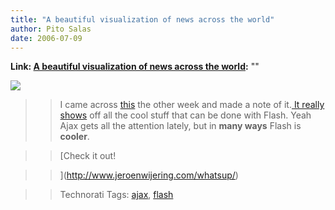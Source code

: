 ```yaml
---
title: "A beautiful visualization of news across the world"
author: Pito Salas
date: 2006-07-09
---
```


**Link: [A beautiful visualization of news across the world](None):** ""


>>

>>
[![](https://i0.wp.com/s3.media.squarespace.com/production/1075723/12829350/weblogs/images/Picture%25202-21-tm.jpg?resize=349%2C211)](<https://i0.wp.com/s3.media.squarespace.com/production/1075723/12829350/weblogs/images/Picture%25202-21.png>)

>>

>> I came across [this](<http://www.jeroenwijering.com/whatsup/>) the other
week and made a note of it.[ It really
shows](<http://www.jeroenwijering.com/whatsup/>) off all the cool stuff that
can be done with Flash. Yeah Ajax gets all the attention lately, but in **many
ways** Flash is **cooler**.

>>

>> [Check it out!

>>

>> ](<http://www.jeroenwijering.com/whatsup/>)

>>

>> Technorati Tags: [ajax](<http://www.technorati.com/tag/ajax>),
[flash](<http://www.technorati.com/tag/flash>)


